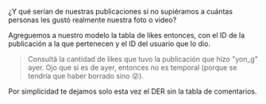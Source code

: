 ¿Y qué serían de nuestras publicaciones si no supiéramos a cuántas personas les gustó realmente nuestra foto o video?

Agreguemos a nuestro modelo la tabla de likes entonces, con el ID de la publicación a la que pertenecen y el ID del usuario que lo dio. 

> Consultá la cantidad de likes que tuvo la publicación que hizo "yon_g" ayer. Ojo que si es de ayer, entonces no es temporal (porque se tendría que haber borrado sino :stuck_out_tongue_winking_eye:).

Por simplicidad te dejamos solo esta vez el DER sin la tabla de comentarios.

<div
  class='mu-erd'
  data-entities='{
    "likes": {
      "id_publicacion": {
        "type": "Integer",
        "pk": true,
        "fk": {
          "to": { "entity": "publicaciones", "column": "id_publicacion" },
          "type": "many_to_one"
        }
      },
      "id_stalker": {
        "type": "Integer",
        "pk": true,
        "fk": {
          "to": { "entity": "usuarios", "column": "id_usuario" },
          "type": "many_to_one"
        }
      }
    },
    "publicaciones": {
      "id_publicacion": {
        "type": "Integer",
        "pk": true
      },
      "foto_video_url": {
        "type": "Text"
      },
      "id_duenio": {
        "type": "Integer",
        "pk": false,
        "fk": {
          "to": { "entity": "usuarios", "column": "id_usuario" },
          "type": "many_to_one"
        }
      },
      "fecha": {
        "type": "Text"
      },
      "es_temporal": {
        "type": "Integer"
      }
    },
    "usuarios": {
      "id_usuario": {
        "type": "Integer",
        "pk": true
      },
      "nombre_usuario": {
        "type": "Text"
      },
      "foto_perfil_url": {
        "type": "Text"
      }
    }
  }'>
</div>